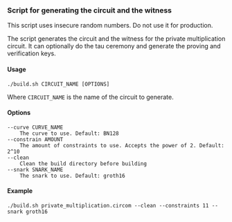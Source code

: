### Script for generating the circuit and the witness
This script uses insecure random numbers. Do not use it for production.

The script generates the circuit and the witness for the private multiplication circuit.
It can optionally do the tau ceremony and generate the proving and verification keys.

#### Usage
```
./build.sh CIRCUIT_NAME [OPTIONS]
```

Where `CIRCUIT_NAME` is the name of the circuit to generate. 

#### Options
```
--curve CURVE_NAME
    The curve to use. Default: BN128
--constrain AMOUNT
    The amount of constraints to use. Accepts the power of 2. Default: 2^10
--clean 
    Clean the build directory before building
--snark SNARK_NAME
    The snark to use. Default: groth16
```

#### Example
```
./build.sh private_multiplication.circom --clean --constraints 11 --snark groth16
```
